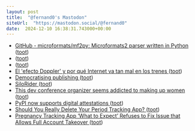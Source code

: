 ```yaml
---
layout: post
title:  "@fernand0's Mastodon"
siteUrl:  "https://mastodon.social/@fernand0"
date:  2024-12-10 16:38:31.743000+00:00
---
```

*  [GitHub - microformats/mf2py: Microformats2 parser written in Python ](https://github.com/microformats/mf2p) ([toot](https://mastodon.social/@fernand0/113629509172646714))
*  [ ](https://mastodon.social/users/fernand0/statuses/113629458475083147/activity) ([toot](https://mastodon.social/users/fernand0/statuses/113629458475083147/activity))
*  [ ](https://floss.social/@alberto_molina) ([toot](https://mastodon.social/@fernand0/113629458260989091))
*  [El 'efecto Doppler' y por qué Internet va tan mal en los trenes ](https://www.elindependiente.com/economia/2024/11/13/el-efecto-doppler-y-por-que-internet-va-tan-mal-en-los-trenes) ([toot](https://mastodon.social/@fernand0/113629140241116655))
*  [Democratising publishing ](https://john.onolan.org/democratising-publishing) ([toot](https://mastodon.social/@fernand0/113628468193744569))
*  [SiloRider ](https://bolt80.com/silorider) ([toot](https://mastodon.social/@fernand0/113628285041571581))
*  [This dev conference organizer seems addicted to making up women ](https://www.theverge.com/2023/11/28/23978254/devternity-jdkon-developer-conference-fake-women-speaker) ([toot](https://mastodon.social/@fernand0/113628023114449180))
*  [PyPI now supports digital attestations ](https://simonwillison.net/2024/Nov/14/pypi-digital-attestations) ([toot](https://mastodon.social/@fernand0/113627842733255016))
*  [Should You Really Delete Your Period Tracking App? ](https://www.eff.org/deeplinks/2022/06/should-you-really-delete-your-period-tracking-ap) ([toot](https://mastodon.social/@fernand0/113626807959234743))
*  [Pregnancy Tracking App ‘What to Expect’ Refuses to Fix Issue that Allows Full Account Takeover ](https://www.404media.co/pregnancy-tracking-app-what-to-expect-refuses-to-fix-issue-that-allows-full-account-takeover-2) ([toot](https://mastodon.social/@fernand0/113626212896025291))
